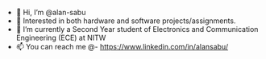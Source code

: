 - 👋 Hi, I’m @alan-sabu
- 👀 Interested in both hardware and software projects/assignments.
- 🌱 I’m currently a Second Year student of Electronics and Communication Engineering (ECE) at NITW
- 📫 You can reach me @- https://www.linkedin.com/in/alansabu/ 

<!---
alan-sabu/alan-sabu is a ✨ special ✨ repository because its `README.md` (this file) appears on your GitHub profile.
You can click the Preview link to take a look at your changes.
--->
